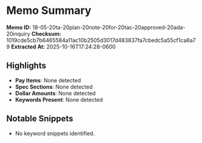 # Memo Summary

**Memo ID:** 18-05-20ta-20plan-20note-20for-20tac-20approved-20ada-20inquiry
**Checksum:** 1019cde5cb7b6465584a11ac10b2505d3017d483837fa7cbedc5a55cf1ca6a79
**Extracted At:** 2025-10-16T17:24:28-0600

## Highlights
- **Pay Items**: None detected
- **Spec Sections**: None detected
- **Dollar Amounts**: None detected
- **Keywords Present**: None detected

## Notable Snippets
- No keyword snippets identified.